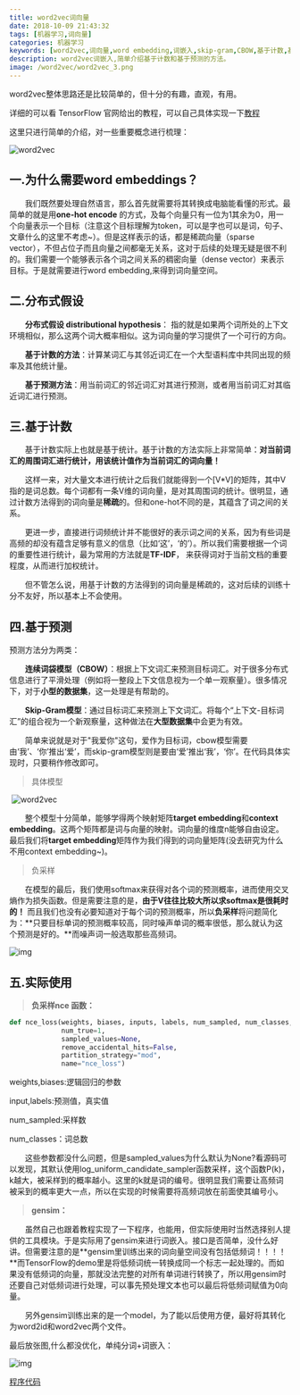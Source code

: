 ```yaml
---
title: word2vec词向量
date: 2018-10-09 21:43:32
tags: [机器学习,词向量]
categories: 机器学习
keywords: [word2vec,词向量,word embedding,词嵌入,skip-gram,CBOW,基于计数,基于预测]
description: word2vec词嵌入,简单介绍基于计数和基于预测的方法。
image: /word2vec/word2vec_3.png
---
```


word2vec整体思路还是比较简单的，但十分的有趣，直观，有用。

详细的可以看 TensorFlow 官网给出的教程，可以自己具体实现一下[教程](http://www.tensorfly.cn/tfdoc/tutorials/word2vec.html)

这里只进行简单的介绍，对一些重要概念进行梳理：

![word2vec](word2vec/word2vec_1.png)

## 一.为什么需要word embeddings？

　　我们既然要处理自然语言，那么首先就需要将其转换成电脑能看懂的形式。最简单的就是用**one-hot encode** 的方式，及每个向量只有一位为1其余为0，用一个向量表示一个目标（注意这个目标理解为token，可以是字也可以是词，句子、文章什么的这里不考虑~）。但是这样表示的话，都是稀疏向量（sparse vector），不但占位子而且向量之间都毫无关系，这对于后续的处理无疑是很不利的。我们需要一个能够表示各个词之间关系的稠密向量（dense vector）来表示目标。于是就需要进行word embedding,来得到词向量空间。



## 二.分布式假设

　　**分布式假设 distributional hypothesis**： 指的就是如果两个词所处的上下文环境相似，那么这两个词大概率相似。这为词向量的学习提供了一个可行的方向。　　

　　**基于计数的方法**：计算某词汇与其邻近词汇在一个大型语料库中共同出现的频率及其他统计量。　

　　**基于预测方法**：用当前词汇的邻近词汇对其进行预测，或者用当前词汇对其临近词汇进行预测。



## 三.基于计数

　　基于计数实际上也就是基于统计。基于计数的方法实际上非常简单：**对当前词汇的周围词汇进行统计，用该统计值作为当前词汇的词向量！**

　　这样一来，对大量文本进行统计之后我们就能得到一个[V\*V]的矩阵，其中V指的是词总数。每个词都有一条V维的词向量，是对其周围词的统计。很明显，通过计数方法得到的词向量是**稀疏**的。但和one-hot不同的是，其蕴含了词之间的关系。

　　更进一步，直接进行词频统计并不能很好的表示词之间的关系，因为有些词是高频的却没有蕴含足够有意义的信息（比如‘这’，‘的’）。所以我们需要根据一个词的重要性进行统计，最为常用的方法就是**TF-IDF**， 来获得词对于当前文档的重要程度，从而进行加权统计。

　　但不管怎么说，用基于计数的方法得到的词向量是稀疏的，这对后续的训练十分不友好，所以基本上不会使用。



## 四.基于预测

预测方法分为两类：

　　**连续词袋模型（CBOW）**：根据上下文词汇来预测目标词汇。对于很多分布式信息进行了平滑处理（例如将一整段上下文信息视为一个单一观察量）。很多情况下，对于**小型的数据集**，这一处理是有帮助的。

　　**Skip-Gram模型**：通过目标词汇来预测上下文词汇。将每个“上下文-目标词汇”的组合视为一个新观察量，这种做法在**大型数据集**中会更为有效。

　　简单来说就是对于"我爱你"这句，爱作为目标词，cbow模型需要由‘我’、‘你’推出‘爱’，而skip-gram模型则是要由‘爱’推出‘我’，‘你’。在代码具体实现时，只要稍作修改即可。



> 具体模型

​	![word2vec](word2vec/word2vec_4.png)

　　整个模型十分简单，能够学得两个映射矩阵**target embedding**和**context embedding**。这两个矩阵都是词与向量的映射。词向量的维度n能够自由设定。最后我们将**target embedding**矩阵作为我们得到的词向量矩阵(没去研究为什么不用context embedding~)。



> 负采样

　　在模型的最后，我们使用softmax来获得对各个词的预测概率，进而使用交叉熵作为损失函数。但是需要注意的是，**由于V往往比较大所以求softmax是很耗时的！** 而且我们也没有必要知道对于每个词的预测概率，所以**负采样**将问题简化为：**只要目标单词的预测概率较高，同时噪声单词的概率很低，那么就认为这个预测是好的。**而噪声词一般选取那些高频词。

![img](word2vec/word2vec_2.png)



## 五.实际使用

> **负采样nce 函数：** 

```python
def nce_loss(weights, biases, inputs, labels, num_sampled, num_classes,
             num_true=1,
             sampled_values=None,
             remove_accidental_hits=False,
             partition_strategy="mod",
             name="nce_loss")
```

weights,biases:逻辑回归的参数

input,labels:预测值，真实值

num_sampled:采样数

num_classes：词总数

　　这些参数都没什么问题，但是sampled_values为什么默认为None?看源码可以发现，其默认使用log_uniform_candidate_sampler函数采样，这个函数P(k)，k越大，被采样到的概率越小。这里的k就是词的编号。很明显我们需要让高频词被采到的概率更大一点，所以在实现的时候需要将高频词放在前面使其编号小。



> **gensim：**

　　虽然自己也跟着教程实现了一下程序，也能用，但实际使用时当然选择别人提供的工具模块。于是实际用了gensim来进行词嵌入。接口是否简单，没什么好讲。但需要注意的是**gensim里训练出来的词向量空间没有包括低频词！！！！**而TensorFlow的demo里是将低频词统一转换成同一个标志一起处理的。而如果没有低频词的向量，那就没法完整的对所有单词进行转换了，所以用gensim时还要自己对低频词进行处理，可以事先预处理文本也可以最后将低频词赋值为0向量。

　　另外gensim训练出来的是一个model，为了能以后使用方便，最好将其转化为word2id和word2vec两个文件。



最后放张图,什么都没优化，单纯分词+词嵌入：

![img](word2vec/word2vec_3.png)



[程序代码](https://github.com/cenleiding/learning-Machine-Learning/tree/master/gensim_w2v)

